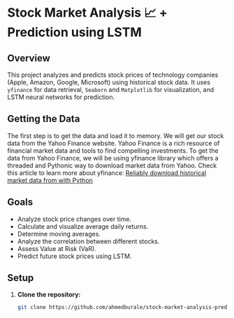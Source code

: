 # Stock Market Analysis 📈 + Prediction using LSTM

## Overview
This project analyzes and predicts stock prices of technology companies (Apple, Amazon, Google, Microsoft) using historical stock data. It uses `yfinance` for data retrieval, `Seaborn` and `Matplotlib` for visualization, and LSTM neural networks for prediction.

## Getting the Data
The first step is to get the data and load it to memory. We will get our stock data from the Yahoo Finance website. Yahoo Finance is a rich resource of financial market data and tools to find compelling investments. To get the data from Yahoo Finance, we will be using yfinance library which offers a threaded and Pythonic way to download market data from Yahoo. Check this article to learn more about yfinance: [Reliably download historical market data from with Python](https://aroussi.com/post/python-yahoo-finance)
## Goals
- Analyze stock price changes over time.
- Calculate and visualize average daily returns.
- Determine moving averages.
- Analyze the correlation between different stocks.
- Assess Value at Risk (VaR).
- Predict future stock prices using LSTM.

## Setup
1. **Clone the repository:**
   ```bash
   git clone https://github.com/ahmedburale/stock-market-analysis-prediction.git
